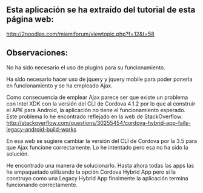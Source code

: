 Esta aplicación se ha extraído del tutorial de esta página web:
---------------------------------------------------------------
http://2noodles.com/miamiforum/viewtopic.php?f=12&t=58



Observaciones:
--------------
No ha sido necesario el uso de plugins para su funcionamiento.

Ha sido necesario hacer uso de jquery y jquery mobile para poder ponerla en funcionamiento y se ha empleado Ajax.

Como consecuencia de emplear Ajax parece ser que existe un problema con Intel XDK con la versión del CLI de Cordova 4.1.2 por lo que al construir el APK para Android, la aplicación no tiene el funcionamiento esperado. Este problema lo he encontrado reflejado en la web de StackOverflow:
http://stackoverflow.com/questions/30255454/cordova-hybrid-app-fails-legacy-android-build-works

En esa web se sugiere cambiar la versión del CLI de Cordova por la 3.5 para que Ajax funcione correctamente. Lo he intentado pero esa no ha sido la solución.

He encontrado una manera de solucionarlo. Hasta ahora todas las apps las he empaquetado utilizando la opción Cordova Hybrid App pero si la construyo como una Legacy Hybrid App finalmente la aplicación termina funcionando correctamente.

